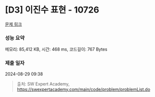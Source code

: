 # [D3] 이진수 표현 - 10726 

[문제 링크](https://swexpertacademy.com/main/code/problem/problemDetail.do?contestProbId=AXRSXf_a9qsDFAXS) 

### 성능 요약

메모리: 85,412 KB, 시간: 468 ms, 코드길이: 767 Bytes

### 제출 일자

2024-08-29 09:38



> 출처: SW Expert Academy, https://swexpertacademy.com/main/code/problem/problemList.do